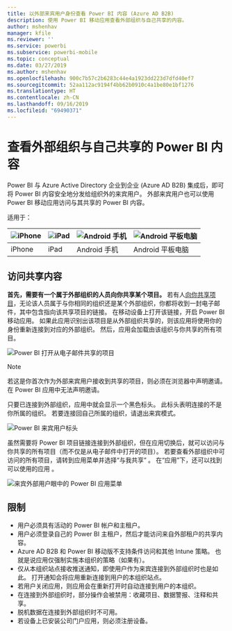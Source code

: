 ```yaml
---
title: 以外部来宾用户身份查看 Power BI 内容 (Azure AD B2B)
description: 使用 Power BI 移动应用查看外部组织与自己共享的内容。
author: mshenhav
manager: kfile
ms.reviewer: ''
ms.service: powerbi
ms.subservice: powerbi-mobile
ms.topic: conceptual
ms.date: 03/27/2019
ms.author: mshenhav
ms.openlocfilehash: 900c7b57c2b6283c44e4a1923dd223d7dfd40ef7
ms.sourcegitcommit: 52aa112ac9194f4bb62b0910c4a1be80e1bf1276
ms.translationtype: HT
ms.contentlocale: zh-CN
ms.lasthandoff: 09/16/2019
ms.locfileid: "69490371"
---
```

# <a name="view-power-bi-content-shared-with-you-from-an-external-organization"></a>查看外部组织与自己共享的 Power BI 内容

Power BI 与 Azure Active Directory 企业到企业 (Azure AD B2B) 集成后，即可将 Power BI 内容安全地分发给组织外的来宾用户。 外部来宾用户也可以使用 Power BI 移动应用访问与其共享的 Power BI 内容。 


适用于：

| ![iPhone](./media/mobile-app-ssrs-kpis-mobile-on-premises-reports/iphone-logo-50-px.png) | ![iPad](./media/mobile-app-ssrs-kpis-mobile-on-premises-reports/ipad-logo-50-px.png) | ![Android 手机](./media/mobile-app-ssrs-kpis-mobile-on-premises-reports/android-phone-logo-50-px.png) | ![Android 平板电脑](./media/mobile-app-ssrs-kpis-mobile-on-premises-reports/android-tablet-logo-50-px.png) |
|:--- |:--- |:--- |:--- |
| iPhone |iPad |Android 手机 |Android 平板电脑 |

## <a name="accessing-shared-content"></a>访问共享内容

**首先，需要有一个属于外部组织的人员向你共享某个项目。** 若有人[向你共享项目](../../service-share-dashboards.md)，无论该人员属于与你相同的组织还是某个外部组织，你都将收到一封电子邮件，其中包含指向该共享项目的链接。 在移动设备上打开该链接，开启 Power BI 移动应用。 如果此应用识别出该项目是从外部组织共享的，则该应用将使用你的身份重新连接到对应的外部组织。 然后，应用会加载由该组织与你共享的所有项目。

![Power BI 打开从电子邮件共享的项目 ](./media/mobile-apps-b2b/mobile-b2b-open-item-email.png)

> [!NOTE]
> 若这是你首次作为外部来宾用户接收到共享的项目，则必须在浏览器中声明邀请。 在 Power BI 应用中无法声明邀请。

只要已连接到外部组织，应用中就会显示一个黑色标头。 此标头表明连接的不是你所属的组织。 若要连接回自己所属的组织，请退出来宾模式。

![Power BI 来宾用户标头](./media/mobile-apps-b2b/mobile-b2b-exit-home.png)

虽然需要将 Power BI 项目链接连接到外部组织，但在应用切换后，就可以访问与你共享的所有项目（而不仅是从电子邮件中打开的项目）。 若要查看外部组织中可访问的所有项目，请转到应用菜单并选择“与我共享”  。 在“应用”下，还可以找到可以使用的应用  。

![来宾外部用户眼中的 Power BI 应用菜单](./media/mobile-apps-b2b/mobile-b2b-menu.png)

## <a name="limitations"></a>限制

- 用户必须具有活动的 Power BI 帐户和主租户。
- 用户必须登录自己的 Power BI 主租户，然后才能访问来自外部租户的共享内容。
- Azure AD B2B 和 Power BI 移动版不支持条件访问和其他 Intune 策略。 也就是说应用仅强制实施本组织的策略（如果有）。
- 仅从本组织站点接收推送通知，即使用户作为来宾连接到外部组织时也是如此。 打开通知会将应用重新连接到用户的本组织站点。
- 若用户关闭应用，则应用会在重新打开时自动连接到用户的本组织。
- 在连接到外部组织时，部分操作会被禁用：收藏项目、数据警报、注释和共享。
- 脱机数据在连接到外部组织时不可用。
- 若设备上已安装公司门户应用，则必须注册设备。
